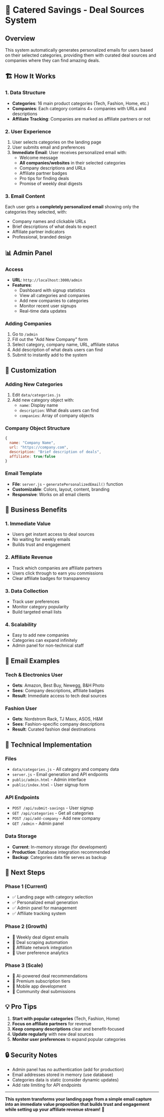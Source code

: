 # 🎯 Catered Savings - Deal Sources System

## Overview
This system automatically generates personalized emails for users based on their selected categories, providing them with curated deal sources and companies where they can find amazing deals.

## 🏗️ How It Works

### 1. **Data Structure**
- **Categories**: 16 main product categories (Tech, Fashion, Home, etc.)
- **Companies**: Each category contains 4+ companies with URLs and descriptions
- **Affiliate Tracking**: Companies are marked as affiliate partners or not

### 2. **User Experience**
1. User selects categories on the landing page
2. User submits email and preferences
3. **Immediate Email**: User receives personalized email with:
   - Welcome message
   - **All companies/websites** in their selected categories
   - Company descriptions and URLs
   - Affiliate partner badges
   - Pro tips for finding deals
   - Promise of weekly deal digests

### 3. **Email Content**
Each user gets a **completely personalized email** showing only the categories they selected, with:
- Company names and clickable URLs
- Brief descriptions of what deals to expect
- Affiliate partner indicators
- Professional, branded design

## 📊 Admin Panel

### Access
- **URL**: `http://localhost:3000/admin`
- **Features**:
  - Dashboard with signup statistics
  - View all categories and companies
  - Add new companies to categories
  - Monitor recent user signups
  - Real-time data updates

### Adding Companies
1. Go to `/admin`
2. Fill out the "Add New Company" form
3. Select category, company name, URL, affiliate status
4. Add description of what deals users can find
5. Submit to instantly add to the system

## 🎨 Customization

### Adding New Categories
1. Edit `data/categories.js`
2. Add new category object with:
   - `name`: Display name
   - `description`: What deals users can find
   - `companies`: Array of company objects

### Company Object Structure
```javascript
{
  name: "Company Name",
  url: "https://company.com",
  description: "Brief description of deals",
  affiliate: true/false
}
```

### Email Template
- **File**: `server.js` - `generatePersonalizedEmail()` function
- **Customizable**: Colors, layout, content, branding
- **Responsive**: Works on all email clients

## 🚀 Business Benefits

### 1. **Immediate Value**
- Users get instant access to deal sources
- No waiting for weekly emails
- Builds trust and engagement

### 2. **Affiliate Revenue**
- Track which companies are affiliate partners
- Users click through to earn you commissions
- Clear affiliate badges for transparency

### 3. **Data Collection**
- Track user preferences
- Monitor category popularity
- Build targeted email lists

### 4. **Scalability**
- Easy to add new companies
- Categories can expand infinitely
- Admin panel for non-technical staff

## 📧 Email Examples

### Tech & Electronics User
- **Gets**: Amazon, Best Buy, Newegg, B&H Photo
- **Sees**: Company descriptions, affiliate badges
- **Result**: Immediate access to tech deal sources

### Fashion User
- **Gets**: Nordstrom Rack, TJ Maxx, ASOS, H&M
- **Sees**: Fashion-specific company descriptions
- **Result**: Curated fashion deal destinations

## 🔧 Technical Implementation

### Files
- `data/categories.js` - All category and company data
- `server.js` - Email generation and API endpoints
- `public/admin.html` - Admin interface
- `public/index.html` - User signup form

### API Endpoints
- `POST /api/submit-savings` - User signup
- `GET /api/categories` - Get all categories
- `POST /api/add-company` - Add new company
- `GET /admin` - Admin panel

### Data Storage
- **Current**: In-memory storage (for development)
- **Production**: Database integration recommended
- **Backup**: Categories data file serves as backup

## 🎯 Next Steps

### Phase 1 (Current)
- ✅ Landing page with category selection
- ✅ Personalized email generation
- ✅ Admin panel for management
- ✅ Affiliate tracking system

### Phase 2 (Growth)
- 🔄 Weekly deal digest emails
- 🔄 Deal scraping automation
- 🔄 Affiliate network integration
- 🔄 User preference analytics

### Phase 3 (Scale)
- 🔄 AI-powered deal recommendations
- 🔄 Premium subscription tiers
- 🔄 Mobile app development
- 🔄 Community deal submissions

## 💡 Pro Tips

1. **Start with popular categories** (Tech, Fashion, Home)
2. **Focus on affiliate partners** for revenue
3. **Keep company descriptions** clear and benefit-focused
4. **Update regularly** with new deal sources
5. **Monitor user preferences** to expand popular categories

## 🔒 Security Notes

- Admin panel has no authentication (add for production)
- Email addresses stored in memory (use database)
- Categories data is static (consider dynamic updates)
- Add rate limiting for API endpoints

---

**This system transforms your landing page from a simple email capture into an immediate value proposition that builds trust and engagement while setting up your affiliate revenue stream!** 🚀
